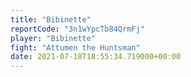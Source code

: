 ```yaml
---
title: "Bibinette"
reportCode: "3n1wYpcTb84QrmFj"
player: "Bibinette"
fight: "Attumen the Huntsman"
date: 2021-07-18T18:55:34.719000+00:00
---
```

